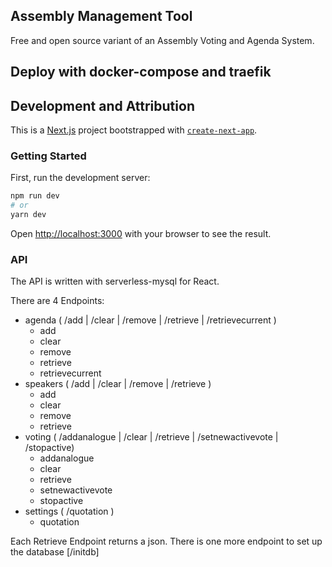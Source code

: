 ## Assembly Management Tool

Free and open source variant of an Assembly Voting and Agenda System.

## Deploy with docker-compose and traefik

## Development and Attribution

This is a [Next.js](https://nextjs.org/) project bootstrapped with [`create-next-app`](https://github.com/vercel/next.js/tree/canary/packages/create-next-app).

### Getting Started

First, run the development server:

```bash
npm run dev
# or
yarn dev
```

Open [http://localhost:3000](http://localhost:3000) with your browser to see the result.

### API

The API is written with serverless-mysql for React.

There are 4 Endpoints:
- agenda ( /add | /clear | /remove | /retrieve | /retrievecurrent )
  - add
  - clear
  - remove
  - retrieve
  - retrievecurrent
- speakers ( /add | /clear | /remove | /retrieve )
  - add
  - clear
  - remove
  - retrieve
- voting ( /addanalogue | /clear | /retrieve | /setnewactivevote | /stopactive)
  - addanalogue
  - clear
  - retrieve
  - setnewactivevote
  - stopactive
- settings ( /quotation )
  - quotation

Each Retrieve Endpoint returns a json.
There is one more endpoint to set up the database [/initdb]
